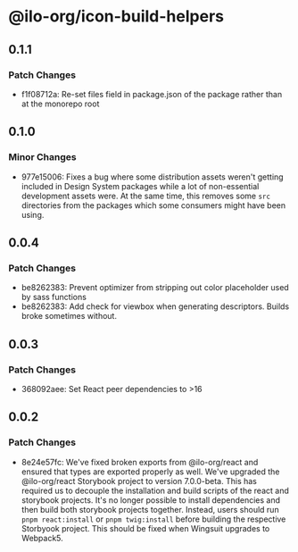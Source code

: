 # @ilo-org/icon-build-helpers

## 0.1.1

### Patch Changes

- f1f08712a: Re-set files field in package.json of the package rather than at the monorepo root

## 0.1.0

### Minor Changes

- 977e15006: Fixes a bug where some distribution assets weren't getting included in Design System packages while a lot of non-essential development assets were. At the same time, this removes some `src` directories from the packages which some consumers might have been using.

## 0.0.4

### Patch Changes

- be8262383: Prevent optimizer from stripping out color placeholder used by sass functions
- be8262383: Add check for viewbox when generating descriptors. Builds broke sometimes without.

## 0.0.3

### Patch Changes

- 368092aee: Set React peer dependencies to >16

## 0.0.2

### Patch Changes

- 8e24e57fc: We've fixed broken exports from @ilo-org/react and ensured that types are exported properly as well. We've upgraded the @ilo-org/react Storybook project to version 7.0.0-beta. This has required us to decouple the installation and build scripts of the react and storybook projects. It's no longer possible to install dependencies and then build both storybook projects together. Instead, users should run `pnpm react:install` or `pnpm twig:install` before building the respective Storbyook project. This should be fixed when Wingsuit upgrades to Webpack5.
